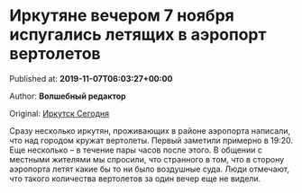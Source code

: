 
# Иркутяне вечером 7 ноября испугались летящих в аэропорт вертолетов

Published at: **2019-11-07T06:03:27+00:00**

Author: **Волшебный редактор**

Original: [Иркутск Сегодня](https://irk.today/2019/11/07/irkutjane-vecherom-7-nojabrja-ispugalis-letjashhih-v-ajeroport-vertoletov/)

Сразу несколько иркутян, проживающих в районе аэропорта написали, что над городом кружат вертолеты. Первый заметили примерно в 19:20. Еще несколько – в течение пары часов после этого.
В общении с местными жителями мы спросили, что странного в том, что в сторону аэропорта летят какие бы то ни было воздушные суда. Люди отмечают, что такого количества вертолетов за один вечер еще не видели.
